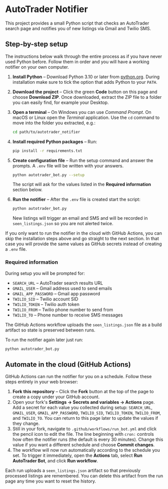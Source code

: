 # AutoTrader Notifier

This project provides a small Python script that checks an AutoTrader
search page and notifies you of new listings via Gmail and Twilio SMS.

## Step-by-step setup

The instructions below walk through the entire process as if you have
never used Python before. Follow them in order and you will have a working notifier on your own computer.

1. **Install Python** – Download Python 3.10 or later from
   [python.org](https://www.python.org/downloads/). During installation
   make sure to tick the option that adds Python to your `PATH`.
2. **Download the project** – Click the green **Code** button on this
   page and choose **Download ZIP**. Once downloaded, extract the ZIP
   file to a folder you can easily find, for example your Desktop.
3. **Open a terminal** – On Windows you can use *Command Prompt*. On
   macOS or Linux open the *Terminal* application. Use the `cd` command
   to move into the folder you extracted, e.g.:

   ```bash
   cd path/to/autotrader_notifier
   ```
4. **Install required Python packages** – Run:

   ```bash
   pip install -r requirements.txt
   ```
5. **Create configuration file** – Run the setup command and answer the
   prompts. A `.env` file will be written with your answers.

   ```bash
   python autotrader_bot.py --setup
   ```
   The script will ask for the values listed in the **Required information** section below.
6. **Run the notifier** – After the `.env` file is created start the
   script:

   ```bash
   python autotrader_bot.py
   ```
   New listings will trigger an email and SMS and will be recorded in
`seen_listings.json` so you are not alerted twice.

If you only want to run the notifier in the cloud with GitHub Actions,
you can skip the installation steps above and go straight to the next
section. In that case you will provide the same values as GitHub secrets
instead of creating a `.env` file.

### Required information

During setup you will be prompted for:
- `SEARCH_URL` – AutoTrader search results URL
- `GMAIL_USER` – Gmail address used to send emails
- `GMAIL_APP_PASSWORD` – Gmail app password
- `TWILIO_SID` – Twilio account SID
- `TWILIO_TOKEN` – Twilio auth token
- `TWILIO_FROM` – Twilio phone number to send from
- `TWILIO_TO` – Phone number to receive SMS messages

The GitHub Actions workflow uploads the `seen_listings.json` file as a
build artifact so state is preserved between runs.

To run the notifier again later just run:

```bash
python autotrader_bot.py
```

## Automate in the cloud (GitHub Actions)

GitHub Actions can run the notifier for you on a schedule. Follow these
steps entirely in your web browser:

1. **Fork this repository** – Click the **Fork** button at the top of the
   page to create a copy under your GitHub account.
2. Open your fork's **Settings → Secrets and variables → Actions** page.
   Add a secret for each value you collected during setup:
   `SEARCH_URL`, `GMAIL_USER`, `GMAIL_APP_PASSWORD`, `TWILIO_SID`,
   `TWILIO_TOKEN`, `TWILIO_FROM`, and `TWILIO_TO`. You can return to this
   page later to update the values if they change.
3. Still in your fork, navigate to `.github/workflows/run_bot.yml` and
   click the pencil icon to edit the file. The line beginning with
   `cron:` controls how often the notifier runs (the default is every
   30 minutes). Change this value if you want a different schedule and
   choose **Commit changes**.
4. The workflow will now run automatically according to the schedule you
   set. To trigger it immediately, open the **Actions** tab, select
   **Run AutoTrader Bot**, and click **Run workflow**.

Each run uploads a `seen_listings.json` artifact so that previously
processed listings are remembered. You can delete this artifact from the
run page any time you want to reset the history.

